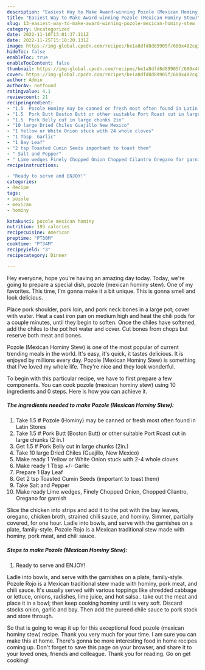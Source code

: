 ```yaml
---
description: "Easiest Way to Make Award-winning Pozole (Mexican Hominy Stew)"
title: "Easiest Way to Make Award-winning Pozole (Mexican Hominy Stew)"
slug: 13-easiest-way-to-make-award-winning-pozole-mexican-hominy-stew
category: Uncategorized
date: 2022-11-10T13:01:37.111Z
date: 2022-11-25T15:18:20.131Z
image: https://img-global.cpcdn.com/recipes/be1a8dfd8d89905f/680x482cq70/pozole-mexican-hominy-stew-recipe-main-photo.jpg
hideToc: false
enableToc: true
enableTocContent: false
thumbnail: https://img-global.cpcdn.com/recipes/be1a8dfd8d89905f/680x482cq70/pozole-mexican-hominy-stew-recipe-main-photo.jpg
cover: https://img-global.cpcdn.com/recipes/be1a8dfd8d89905f/680x482cq70/pozole-mexican-hominy-stew-recipe-main-photo.jpg
author: Admin
authorAv: notfound
ratingvalue: 4.1
reviewcount: 21
recipeingredient:
- "1.5  Pozole Hominy may be canned or fresh most often found in Latin Stores"
- "1.5  Pork Butt Boston Butt or other suitable Port Roast cut in large chunks 2 in"
- "1.5  Pork Belly cut in large chunks 2in"
- "10 large Dried Chiles Guajillo New Mexico"
- "1 Yellow or White Onion stuck with 24 whole cloves"
- "1 Tbsp  Garlic"
- "1 Bay Leaf"
- "2 tsp Toasted Cumin Seeds important to toast them"
- " Salt and Pepper"
- " Lime wedges Finely Chopped Onion Chopped Cilantro Oregano for garnish"
recipeinstructions:

- "Ready to serve and ENJOY!"
categories:
- Recipe
tags:
- pozole
- mexican
- hominy

katakunci: pozole mexican hominy 
nutrition: 193 calories
recipecuisine: American
preptime: "PT30M"
cooktime: "PT34M"
recipeyield: "3"
recipecategory: Dinner

---
```



Hey everyone, hope you're having an amazing day today. Today, we're going to prepare a special dish, pozole (mexican hominy stew). One of my favorites. This time, I'm gonna make it a bit unique. This is gonna smell and look delicious.

Place pork shoulder, pork loin, and pork neck bones in a large pot; cover with water. Heat a cast iron pan on medium high and heat the chili pods for a couple minutes, until they begin to soften. Once the chiles have softened, add the chiles to the pot hot water and cover. Cut bones from chops but reserve both meat and bones.

Pozole (Mexican Hominy Stew) is one of the most popular of current trending meals in the world. It's easy, it's quick, it tastes delicious. It is enjoyed by millions every day. Pozole (Mexican Hominy Stew) is something that I've loved my whole life. They're nice and they look wonderful.


To begin with this particular recipe, we have to first prepare a few components. You can cook pozole (mexican hominy stew) using 10 ingredients and 0 steps. Here is how you can achieve it.

<!--inarticleads1-->

##### The ingredients needed to make Pozole (Mexican Hominy Stew):

1. Take 1.5 # Pozole (Hominy) may be canned or fresh most often found in Latin Stores
1. Take 1.5 # Pork Butt (Boston Butt) or other suitable Port Roast cut in large chunks (2 in.)
1. Get 1.5 # Pork Belly cut in large chunks (2in.)
1. Take 10 large Dried Chiles (Guajillo, New Mexico)
1. Make ready 1 Yellow or White Onion stuck with 2-4 whole cloves
1. Make ready 1 Tbsp +/- Garlic
1. Prepare 1 Bay Leaf
1. Get 2 tsp Toasted Cumin Seeds (important to toast them)
1. Take  Salt and Pepper
1. Make ready  Lime wedges, Finely Chopped Onion, Chopped Cilantro, Oregano for garnish


Slice the chicken into strips and add it to the pot with the bay leaves, oregano, chicken broth, strained chili sauce, and hominy. Simmer, partially covered, for one hour. Ladle into bowls, and serve with the garnishes on a plate, family-style. Pozole Rojo is a Mexican traditional stew made with hominy, pork meat, and chili sauce. 

<!--inarticleads2-->

##### Steps to make Pozole (Mexican Hominy Stew):


1. Ready to serve and ENJOY!

Ladle into bowls, and serve with the garnishes on a plate, family-style. Pozole Rojo is a Mexican traditional stew made with hominy, pork meat, and chili sauce. It&#39;s usually served with various toppings like shredded cabbage or lettuce, onions, radishes, lime juice, and hot salsa.. take out the meat and place it in a bowl; then keep cooking hominy until is very soft. Discard stocks onion, garlic and bay. Then add the pureed chile sauce to pork stock and store through. 

So that is going to wrap it up for this exceptional food pozole (mexican hominy stew) recipe. Thank you very much for your time. I am sure you can make this at home. There's gonna be more interesting food in home recipes coming up. Don't forget to save this page on your browser, and share it to your loved ones, friends and colleague. Thank you for reading. Go on get cooking!
